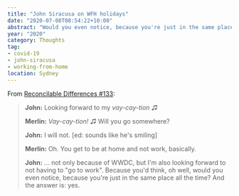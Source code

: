 ```yaml
---
title: "John Siracusa on WFH holidays"
date: "2020-07-08T08:54:22+10:00"
abstract: "Would you even notice, because you're just in the same place? And the answer is: yes."
year: "2020"
category: Thoughts
tag:
- covid-19
- john-siracusa
- working-from-home
location: Sydney
---
```

From [Reconcilable Differences #133](https://www.relay.fm/rd/133)\:

> **John:** Looking forward to my *vay-cay-tion* ♫    
>
> **Merlin:** *Vay-cay-tion!* ♫ Will you go somewhere?    
>
> **John:** I will not. [ed: sounds like he's smiling]
>
> **Merlin:** Oh. You get to be at home and not work, basically.    
>
> **John:** ... not only because of WWDC, but I'm also looking forward to not having to "go to work". Because you'd think, oh well, would you even notice, because you're just in the same place all the time? And the answer is: yes.


